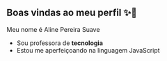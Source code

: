 ## Boas vindas ao meu perfil ✨💙

Meu nome é Aline Pereira Suave 

- Sou professora de **tecnologia**
- Estou me aperfeiçoando na linguagem JavaScript



<!--
**alinesuave/alinesuave** is a ✨ _special_ ✨ repository because its `README.md` (this file) appears on your GitHub profile.

Here are some ideas to get you started:

- 🔭 I’m currently working on ...
- 🌱 I’m currently learning ...
- 👯 I’m looking to collaborate on ...
- 🤔 I’m looking for help with ...
- 💬 Ask me about ...
- 📫 How to reach me: ...
- 😄 Pronouns: ...
- ⚡ Fun fact: ...
-->
